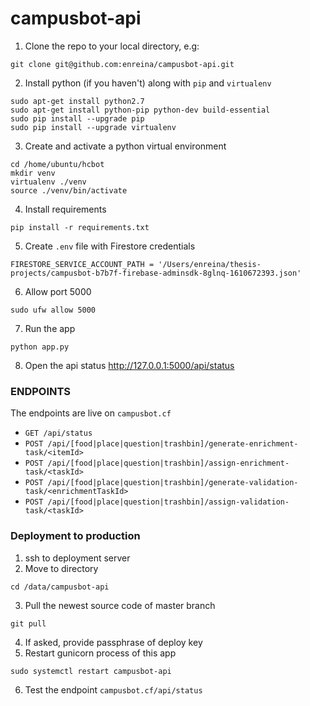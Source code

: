 # campusbot-api

1. Clone the repo to your local directory, e.g:
```
git clone git@github.com:enreina/campusbot-api.git
```

2. Install python (if you haven't) along with `pip` and `virtualenv`

```
sudo apt-get install python2.7
sudo apt-get install python-pip python-dev build-essential 
sudo pip install --upgrade pip
sudo pip install --upgrade virtualenv 
```
3. Create and activate a python virtual environment
```
cd /home/ubuntu/hcbot
mkdir venv
virtualenv ./venv
source ./venv/bin/activate
```
4. Install requirements
```
pip install -r requirements.txt
```
5. Create `.env` file with Firestore credentials
```
FIRESTORE_SERVICE_ACCOUNT_PATH = '/Users/enreina/thesis-projects/campusbot-b7b7f-firebase-adminsdk-8glnq-1610672393.json'
```
6. Allow port 5000
```
sudo ufw allow 5000
```
7. Run the app
```
python app.py
```
8. Open the api status
http://127.0.0.1:5000/api/status


### ENDPOINTS
The endpoints are live on `campusbot.cf`
* `GET /api/status`
* `POST /api/[food|place|question|trashbin]/generate-enrichment-task/<itemId>`
* `POST /api/[food|place|question|trashbin]/assign-enrichment-task/<taskId>`
* `POST /api/[food|place|question|trashbin]/generate-validation-task/<enrichmentTaskId>`
* `POST /api/[food|place|question|trashbin]/assign-validation-task/<taskId>`

### Deployment to production
1. ssh to deployment server
2. Move to directory
```
cd /data/campusbot-api
```
3. Pull the newest source code of master branch
```
git pull
```
4. If asked, provide passphrase of deploy key
5. Restart gunicorn process of this app
```
sudo systemctl restart campusbot-api
```
6. Test the endpoint `campusbot.cf/api/status`



   